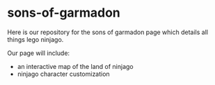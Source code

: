 # sons-of-garmadon
Here is our repository for the sons of garmadon page which details all things lego ninjago.

Our page will include: 
* an interactive map of the land of ninjago
* ninjago character customization 